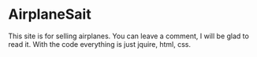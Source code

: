 # AirplaneSait
This site is for selling airplanes. You can leave a comment, I will be glad to read it. With the code everything is just jquire, html, css. 
